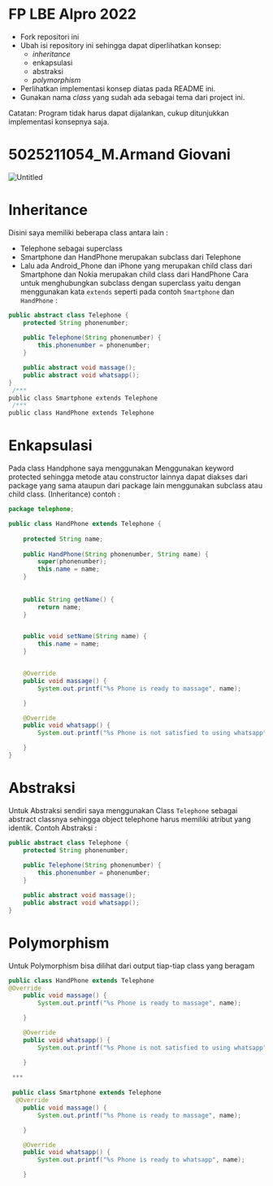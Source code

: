 # FP LBE Alpro 2022

- Fork repositori ini
- Ubah isi repository ini sehingga dapat diperlihatkan konsep:
  - *inheritance*
  - enkapsulasi
  - abstraksi
  - *polymorphism*
- Perlihatkan implementasi konsep diatas pada README ini.
- Gunakan nama *class* yang sudah ada sebagai tema dari project ini.

Catatan: Program tidak harus dapat dijalankan, cukup ditunjukkan implementasi konsepnya saja.
# 5025211054_M.Armand Giovani
![Untitled](https://user-images.githubusercontent.com/100523471/199169224-05b38a18-79a6-4479-9100-b96a8a32f400.jpg)

# Inheritance 
  Disini saya memiliki beberapa class antara lain :
- Telephone sebagai superclass
- Smartphone dan  HandPhone merupakan subclass dari Telephone
- Lalu ada Android_Phone dan iPhone yang merupakan child class dari Smartphone dan Nokia merupakan child class dari HandPhone
Cara untuk menghubungkan subclass dengan superclass yaitu dengan menggunakan kata `extends`
seperti pada contoh `Smartphone` dan `HandPhone` :
```java
public abstract class Telephone {
	protected String phonenumber;
	
	public Telephone(String phonenumber) {
		this.phonenumber = phonenumber;
	}

	public abstract void massage();
	public abstract void whatsapp();
}
 /***
public class Smartphone extends Telephone 
 /***
public class HandPhone extends Telephone
```

# Enkapsulasi
Pada class Handphone saya menggunakan Menggunakan keyword protected sehingga metode atau constructor lainnya dapat diakses dari package yang sama ataupun dari package lain menggunakan subclass atau child class. (Inheritance)
contoh :
```java
package telephone;

public class HandPhone extends Telephone {
	
	protected String name;
	
	public HandPhone(String phonenumber, String name) {
		super(phonenumber);
		this.name = name;
	}
	
	
	public String getName() {
		return name;
	}


	public void setName(String name) {
		this.name = name;
	}


	@Override
	public void massage() {
		System.out.printf("%s Phone is ready to massage", name);

	}

	@Override
	public void whatsapp() {
		System.out.printf("%s Phone is not satisfied to using whatsapp", name);

	}
}
```

# Abstraksi
Untuk Abstraksi sendiri saya menggunakan Class `Telephone` sebagai abstract classnya sehingga object telephone harus memiliki atribut yang identik.
Contoh Abstraksi :
```java 
public abstract class Telephone {
	protected String phonenumber;
	
	public Telephone(String phonenumber) {
		this.phonenumber = phonenumber;
	}

	public abstract void massage();
	public abstract void whatsapp();
}
```

# Polymorphism
Untuk Polymorphism bisa dilihat dari output tiap-tiap class yang beragam
```java
public class HandPhone extends Telephone 
@Override
	public void massage() {
		System.out.printf("%s Phone is ready to massage", name);

	}

	@Override
	public void whatsapp() {
		System.out.printf("%s Phone is not satisfied to using whatsapp", name);

	}
  
 ***
 
 public class Smartphone extends Telephone
  @Override
	public void massage() {
		System.out.printf("%s Phone is ready to massage", name);

	}

	@Override
	public void whatsapp() {
		System.out.printf("%s Phone is ready to whatsapp", name);

	}
```
